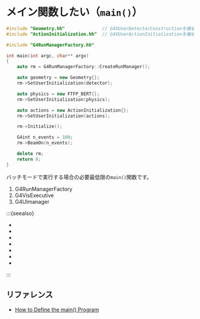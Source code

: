 # メイン関数したい（``main()``）

```cpp
#include "Geometry.hh"              // G4VUserDetectorConstructionを継承した自作クラス
#include "ActionInitialization.hh"  // G4VUserActionInitializationを継承した自作クラス

#include "G4RunManagerFactory.hh"

int main(int argc, char** argv)
{
    auto rm = G4RunManagerFactory::CreateRunManager();

    auto geometry = new Geometry{};
    rm->SetUserInitialization(detector);

    auto physics = new FTFP_BERT{};
    rm->SetUserInitialization(physics);

    auto actions = new ActionInitialization{};
    rm->SetUserInitialization(actions);

    rm->Initialize();

    G4int n_events = 100;
    rm->BeamOn(n_events);

    delete rm;
    return 0;
}
```

バッチモードで実行する場合の必要最低限の``main()``関数です。

1. G4RunManagerFactory
2. G4VisExecutive
3. G4UImanager

:::{seealso}

- [](./geant4-user-detectorconstruction.md)
- [](./geant4-user-physicslist.md)
- [](./geant4-user-actioninitialization.md)
- [](./geant4-user-runaction.md)
- [](./geant4-user-eventaction.md)
- [](./geant4-user-trackingaction.md)
- [](./geant4-user-steppingaction.md)

:::

## リファレンス

- [How to Define the main() Program](https://geant4-userdoc.web.cern.ch/UsersGuides/ForApplicationDeveloper/html/GettingStarted/mainProgram.html)
